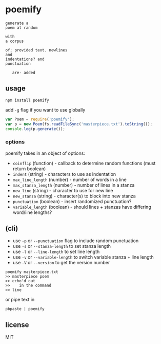 # poemify

```
generate a
poem at random

with
a corpus

of; provided text. newlines
and
indentations? and
punctuation

   are- added
```

## usage ##
```
npm install poemify
```
add `-g` flag if you want to use globally

```js
var Poem = require('poemify');
var p = new Poem(fs.readFileSync('masterpiece.txt').toString());
console.log(p.generate());
```

### options ###
poemify takes in an object of options:

* `coinflip`  (function) - callback to determine random functions (must return boolean)
* `indent` (string) - characters to use as indentation
* `max_line_length` (number) - number of words in a line
* `max_stanza_length` (number) - number of lines in a stanza
* `new_line` (string) - character to use for new line
* `new_stanza` (string) - character(s) to block into new stanza
* `punctuation` (boolean) - insert randomized punctuation?
* `variable_length` (boolean) - should lines + stanzas have differing word/line lengths?

## (cli) ##
* use `-p` or `--punctuation` flag to include random punctuation
* use `-s` or `--stanza-length` to set stanza length
* use `-l` or `--line-length` to set line length
* use `-v` or `--variable-length` to switch variable stanza + line length
* use `-V` or `--version` to get the version number

```
poemify masterpiece.txt
>> masterpiece poem
>> echo'd out
>>    in the command
>> line
```

or pipe text in
```
pbpaste | poemify
```

## license
MIT
